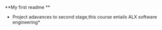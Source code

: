    **My first readme **
   * Project adavances to second stage,this course entails ALX software engineering*
